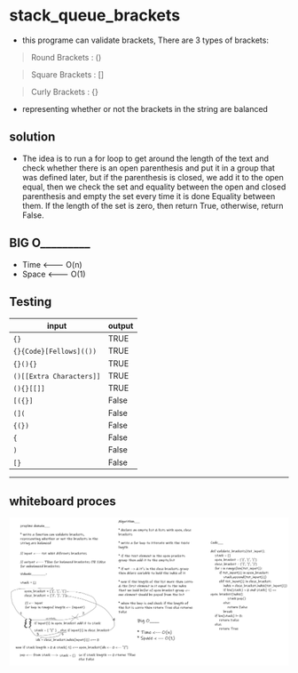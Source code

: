 # stack_queue_brackets

* this programe can validate brackets, There are 3 types of brackets:

> Round Brackets : ()

> Square Brackets : []

> Curly Brackets : {}

- representing whether or not the brackets in the string are balanced


## solution

 - The idea is to run a for loop to get around the length of the text and check whether there is an open parenthesis and put it in a group that was defined later, but if the parenthesis is closed, we add it to the open equal, then we check the set and equality between the open and closed parenthesis and empty the set every time it is done Equality between them. If the length of the set is zero, then return True, otherwise, return False.


## BIG O_________

* Time <--- O(n)
* Space <--- O(1)

## Testing

|   input   |  output    |
|------|------|
| `{}` | TRUE |
|`{}{Code}[Fellows](())` |TRUE |
|`{}(){}`|TRUE|
|`()[[Extra Characters]]`|TRUE|
|`(){}[[]]`|TRUE|
|`[({}]`|False|
|`(](`|False|
|`{(})`|False|
|`{`|False|
|`)`|False|
|`[}`|False|
---

## whiteboard proces

![](brackets_validatence.png)
